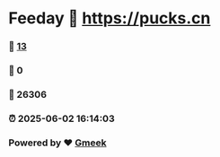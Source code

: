 # Feeday :link: https://pucks.cn 
### :page_facing_up: [13](https://pucks.cn/tag.html) 
### :speech_balloon: 0 
### :hibiscus: 26306 
### :alarm_clock: 2025-06-02 16:14:03 
### Powered by :heart: [Gmeek](https://github.com/Meekdai/Gmeek)
